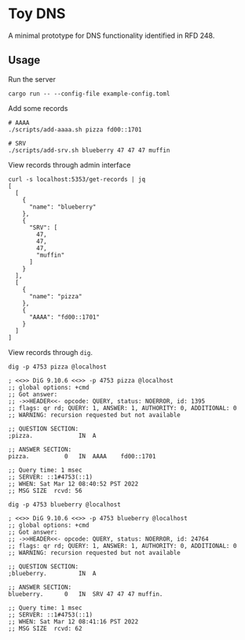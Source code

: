 # Toy DNS

A minimal prototype for DNS functionality identified in RFD 248.

## Usage

Run the server

```
cargo run -- --config-file example-config.toml
```

Add some records

```shell
# AAAA
./scripts/add-aaaa.sh pizza fd00::1701

# SRV
./scripts/add-srv.sh blueberry 47 47 47 muffin
```

View records through admin interface

```shell
curl -s localhost:5353/get-records | jq
[
  [
    {
      "name": "blueberry"
    },
    {
      "SRV": [
        47,
        47,
        47,
        "muffin"
      ]
    }
  ],
  [
    {
      "name": "pizza"
    },
    {
      "AAAA": "fd00::1701"
    }
  ]
]
```

View records through `dig`.

```shell
dig -p 4753 pizza @localhost

; <<>> DiG 9.10.6 <<>> -p 4753 pizza @localhost
;; global options: +cmd
;; Got answer:
;; ->>HEADER<<- opcode: QUERY, status: NOERROR, id: 1395
;; flags: qr rd; QUERY: 1, ANSWER: 1, AUTHORITY: 0, ADDITIONAL: 0
;; WARNING: recursion requested but not available

;; QUESTION SECTION:
;pizza.				IN	A

;; ANSWER SECTION:
pizza.			0	IN	AAAA	fd00::1701

;; Query time: 1 msec
;; SERVER: ::1#4753(::1)
;; WHEN: Sat Mar 12 08:40:52 PST 2022
;; MSG SIZE  rcvd: 56
```

```shell
dig -p 4753 blueberry @localhost

; <<>> DiG 9.10.6 <<>> -p 4753 blueberry @localhost
;; global options: +cmd
;; Got answer:
;; ->>HEADER<<- opcode: QUERY, status: NOERROR, id: 24764
;; flags: qr rd; QUERY: 1, ANSWER: 1, AUTHORITY: 0, ADDITIONAL: 0
;; WARNING: recursion requested but not available

;; QUESTION SECTION:
;blueberry.			IN	A

;; ANSWER SECTION:
blueberry.		0	IN	SRV	47 47 47 muffin.

;; Query time: 1 msec
;; SERVER: ::1#4753(::1)
;; WHEN: Sat Mar 12 08:41:16 PST 2022
;; MSG SIZE  rcvd: 62
```
